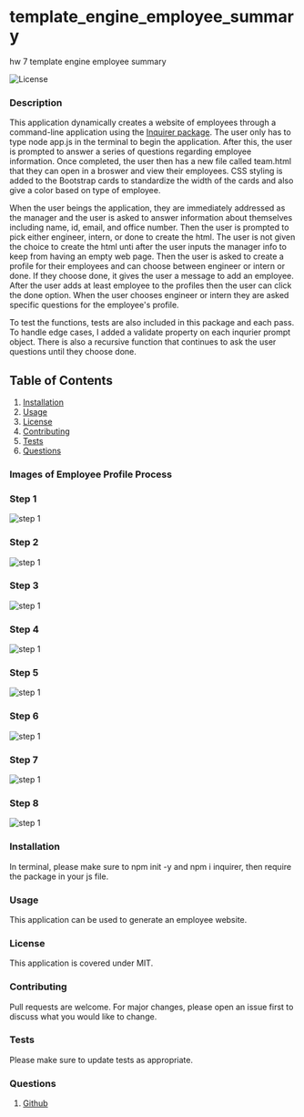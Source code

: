 # template_engine_employee_summary
hw 7 template engine employee summary 


![License](https://img.shields.io/badge/License-MIT-yellow.svg)

### Description
This application dynamically creates a website of employees through a command-line application using the [Inquirer package](https://www.npmjs.com/package/inquirer). The user only has to type node app.js in the terminal to begin the application. After this, the user is prompted to answer a series of questions regarding employee information. Once completed, the user then has a new file called team.html that they can open in a broswer and view their employees. CSS styling is added to the Bootstrap cards to standardize the width of the cards and also give a color based on type of employee. 

When the user beings the application, they are immediately addressed as the manager and the user is asked to answer information about themselves including name, id, email, and office number. Then the user is prompted to pick either engineer, intern, or done to create the html. The user is not given the choice to create the html unti after the user inputs the manager info to keep from having an empty web page. Then the user is asked to create a profile for their employees and can choose between engineer or intern or done. If they choose done, it gives the user a message to add an employee. After the user adds at least employee to the profiles then the user can click the done option. When the user chooses engineer or intern they are asked specific questions for the employee's profile. 

To test the functions, tests are also included in this package and each pass. To handle edge cases, I added a validate property on each inqurier prompt object. There is also a recursive function that continues to ask the user questions until they choose done. 

    
## Table of Contents
1. [Installation](#installation)
2. [Usage](#usage)
3. [License](#license)
4. [Contributing](#contributing)
5. [Tests](#tests)
6. [Questions](#questions)

### Images of Employee Profile Process

### Step 1

![step 1](assets/step1.png)

### Step 2

![step 1](assets/step2.png)

### Step 3

![step 1](assets/step3.png)

### Step 4

![step 1](assets/step4.png)

### Step 5

![step 1](assets/step5.png)

### Step 6

![step 1](assets/step6.png)

### Step 7

![step 1](assets/step7.png)

### Step 8

![step 1](assets/step8.png)


### Installation
In terminal, please make sure to npm init -y and npm i inquirer, then require the package in your js file. 

### Usage
This application can be used to generate an employee website. 

### License 

This application is covered under MIT.


### Contributing 
Pull requests are welcome. For major changes, please open an issue first to discuss what you would like to change.

### Tests
Please make sure to update tests as appropriate.


### Questions
1. [Github](nicoleremy95)
    
    